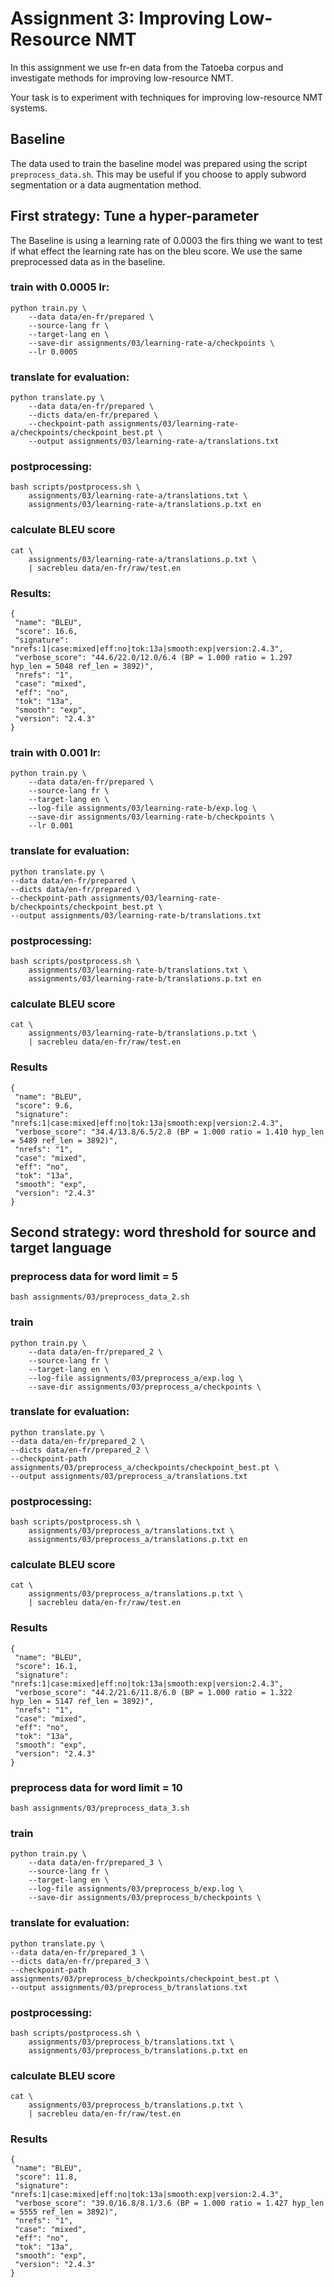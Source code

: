 # Assignment 3: Improving Low-Resource NMT

In this assignment we use fr-en data from the Tatoeba
corpus and investigate methods for improving low-resource NMT.

Your task is to experiment with techniques for improving
low-resource NMT systems.

## Baseline

The data used to train the baseline model was prepared using
the script `preprocess_data.sh`.
This may be useful if you choose to apply subword
segmentation or a data augmentation method.

## First strategy: Tune a hyper-parameter

The Baseline is using a learning rate of 0.0003 the firs thing we want to test if what effect the learning rate has on the bleu score. We use the same preprocessed data as in the baseline.

### train with 0.0005 lr:
```
python train.py \
    --data data/en-fr/prepared \
    --source-lang fr \
    --target-lang en \
    --save-dir assignments/03/learning-rate-a/checkpoints \
    --lr 0.0005
```
### translate for evaluation:
```
python translate.py \
    --data data/en-fr/prepared \
    --dicts data/en-fr/prepared \
    --checkpoint-path assignments/03/learning-rate-a/checkpoints/checkpoint_best.pt \
    --output assignments/03/learning-rate-a/translations.txt
```
### postprocessing:
```
bash scripts/postprocess.sh \
    assignments/03/learning-rate-a/translations.txt \
    assignments/03/learning-rate-a/translations.p.txt en
```
### calculate BLEU score
```
cat \
    assignments/03/learning-rate-a/translations.p.txt \
    | sacrebleu data/en-fr/raw/test.en
```
### Results:
```
{
 "name": "BLEU",
 "score": 16.6,
 "signature": "nrefs:1|case:mixed|eff:no|tok:13a|smooth:exp|version:2.4.3",
 "verbose_score": "44.6/22.0/12.0/6.4 (BP = 1.000 ratio = 1.297 hyp_len = 5048 ref_len = 3892)",
 "nrefs": "1",
 "case": "mixed",
 "eff": "no",
 "tok": "13a",
 "smooth": "exp",
 "version": "2.4.3"
}
```

### train with 0.001 lr:
```
python train.py \
    --data data/en-fr/prepared \
    --source-lang fr \
    --target-lang en \
    --log-file assignments/03/learning-rate-b/exp.log \
    --save-dir assignments/03/learning-rate-b/checkpoints \
    --lr 0.001
```

### translate for evaluation:
```
python translate.py \
--data data/en-fr/prepared \
--dicts data/en-fr/prepared \
--checkpoint-path assignments/03/learning-rate-b/checkpoints/checkpoint_best.pt \
--output assignments/03/learning-rate-b/translations.txt
```

### postprocessing:
```
bash scripts/postprocess.sh \
    assignments/03/learning-rate-b/translations.txt \
    assignments/03/learning-rate-b/translations.p.txt en
```

### calculate BLEU score
```
cat \
    assignments/03/learning-rate-b/translations.p.txt \
    | sacrebleu data/en-fr/raw/test.en
```

### Results
```
{
 "name": "BLEU",
 "score": 9.6,
 "signature": "nrefs:1|case:mixed|eff:no|tok:13a|smooth:exp|version:2.4.3",
 "verbose_score": "34.4/13.8/6.5/2.8 (BP = 1.000 ratio = 1.410 hyp_len = 5489 ref_len = 3892)",
 "nrefs": "1",
 "case": "mixed",
 "eff": "no",
 "tok": "13a",
 "smooth": "exp",
 "version": "2.4.3"
}
```

## Second strategy: word threshold for source and target language

### preprocess data for word limit = 5
```
bash assignments/03/preprocess_data_2.sh
```

### train
```
python train.py \
    --data data/en-fr/prepared_2 \
    --source-lang fr \
    --target-lang en \
    --log-file assignments/03/preprocess_a/exp.log \
    --save-dir assignments/03/preprocess_a/checkpoints \
```

### translate for evaluation:
```
python translate.py \
--data data/en-fr/prepared_2 \
--dicts data/en-fr/prepared_2 \
--checkpoint-path assignments/03/preprocess_a/checkpoints/checkpoint_best.pt \
--output assignments/03/preprocess_a/translations.txt
```

### postprocessing:
```
bash scripts/postprocess.sh \
    assignments/03/preprocess_a/translations.txt \
    assignments/03/preprocess_a/translations.p.txt en
```

### calculate BLEU score
```
cat \
    assignments/03/preprocess_a/translations.p.txt \
    | sacrebleu data/en-fr/raw/test.en
```

### Results
```
{
 "name": "BLEU",
 "score": 16.1,
 "signature": "nrefs:1|case:mixed|eff:no|tok:13a|smooth:exp|version:2.4.3",
 "verbose_score": "44.2/21.6/11.8/6.0 (BP = 1.000 ratio = 1.322 hyp_len = 5147 ref_len = 3892)",
 "nrefs": "1",
 "case": "mixed",
 "eff": "no",
 "tok": "13a",
 "smooth": "exp",
 "version": "2.4.3"
}
```

### preprocess data for word limit = 10
```
bash assignments/03/preprocess_data_3.sh
```

### train
```
python train.py \
    --data data/en-fr/prepared_3 \
    --source-lang fr \
    --target-lang en \
    --log-file assignments/03/preprocess_b/exp.log \
    --save-dir assignments/03/preprocess_b/checkpoints \
```

### translate for evaluation:
```
python translate.py \
--data data/en-fr/prepared_3 \
--dicts data/en-fr/prepared_3 \
--checkpoint-path assignments/03/preprocess_b/checkpoints/checkpoint_best.pt \
--output assignments/03/preprocess_b/translations.txt
```

### postprocessing:
```
bash scripts/postprocess.sh \
    assignments/03/preprocess_b/translations.txt \
    assignments/03/preprocess_b/translations.p.txt en
```

### calculate BLEU score
```
cat \
    assignments/03/preprocess_b/translations.p.txt \
    | sacrebleu data/en-fr/raw/test.en
```

### Results
```
{
 "name": "BLEU",
 "score": 11.8,
 "signature": "nrefs:1|case:mixed|eff:no|tok:13a|smooth:exp|version:2.4.3",
 "verbose_score": "39.0/16.8/8.1/3.6 (BP = 1.000 ratio = 1.427 hyp_len = 5555 ref_len = 3892)",
 "nrefs": "1",
 "case": "mixed",
 "eff": "no",
 "tok": "13a",
 "smooth": "exp",
 "version": "2.4.3"
}
```